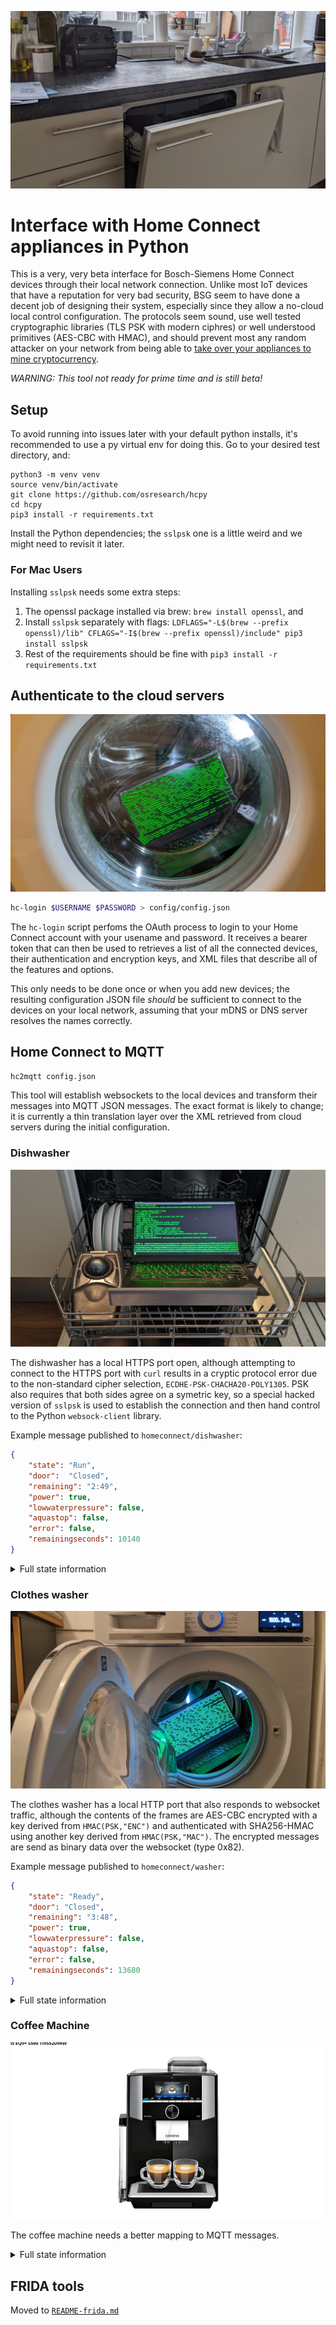 ![dishwasher installed in a kitchen](images/kitchen.jpg)

# Interface with Home Connect appliances in Python

This is a very, very beta interface for Bosch-Siemens Home Connect
devices through their local network connection.  Unlike most
IoT devices that have a reputation for very bad security, BSG seem to have
done a decent job of designing their system, especially since
they allow a no-cloud local control configuration.  The protocols
seem sound, use well tested cryptographic libraries (TLS PSK with
modern ciphres) or well understood primitives (AES-CBC with HMAC),
and should prevent most any random attacker on your network from being able to
[take over your appliances to mine cryptocurrency](http://www.antipope.org/charlie/blog-static/2013/12/trust-me.html).

*WARNING: This tool not ready for prime time and is still beta!*

## Setup

To avoid running into issues later with your default python installs, it's recommended to use a py virtual env for doing this. Go to your desired test directory, and:
```
python3 -m venv venv
source venv/bin/activate
git clone https://github.com/osresearch/hcpy
cd hcpy
pip3 install -r requirements.txt
```

Install the Python dependencies; the `sslpsk` one is a little weird
and we might need to revisit it later.


### For Mac Users
Installing `sslpsk` needs some extra steps:

1. The openssl package installed via brew: `brew install openssl`, and
1. Install `sslpsk` separately with flags: `LDFLAGS="-L$(brew --prefix openssl)/lib" CFLAGS="-I$(brew --prefix openssl)/include" pip3 install sslpsk`
1. Rest of the requirements should be fine with `pip3 install -r requirements.txt`

## Authenticate to the cloud servers

![laptop in a clothes washer with a display DoorState:Closed](images/doorclose.jpg)

```bash
hc-login $USERNAME $PASSWORD > config/config.json
```

The `hc-login` script perfoms the OAuth process to login to your
Home Connect account with your usename and password.  It
receives a bearer token that can then be used to retrieves
a list of all the connected devices, their authentication
and encryption keys, and XML files that describe all of the
features and options.

This only needs to be done once or when you add new devices;
the resulting configuration JSON file *should* be sufficient to
connect to the devices on your local network, assuming that
your mDNS or DNS server resolves the names correctly.

## Home Connect to MQTT

```bash
hc2mqtt config.json
```

This tool will establish websockets to the local devices and
transform their messages into MQTT JSON messages.  The exact
format is likely to change; it is currently a thin translation
layer over the XML retrieved from cloud servers during the
initial configuration.

### Dishwasher

![laptop in a dishwasher](images/dishwasher.jpg)

The dishwasher has a local HTTPS port open, although attempting to connect to
the HTTPS port with `curl` results in a cryptic protocol error
due to the non-standard cipher selection, `ECDHE-PSK-CHACHA20-POLY1305`.
PSK also requires that both sides agree on a symetric key,
so a special hacked version of `sslpsk` is used to establish the
connection and then hand control to the Python `websock-client`
library.

Example message published to `homeconnect/dishwasher`:

```json
{
    "state": "Run",
    "door":  "Closed",
    "remaining": "2:49",
    "power": true,
    "lowwaterpressure": false,
    "aquastop": false,
    "error": false,
    "remainingseconds": 10140
}
```

<details>
<summary>Full state information</summary>

```json
{
    'AllowBackendConnection': False,
    'BackendConnected': False,
    'RemoteControlLevel': 'ManualRemoteStart',
    'SoftwareUpdateAvailable': 'Off',
    'ConfirmPermanentRemoteStart': 'Off',
    'ActiveProgram': 0,
    'SelectedProgram': 8192,
    'RemoteControlStartAllowed': False,
    '520': '2022-02-21T16:48:54',
    'RemoteControlActive': True,
    'AquaStopOccured': 'Off',
    'DoorState': 'Open',
    'PowerState': 'Off',
    'ProgramFinished': 'Off',
    'ProgramProgress': 100,
    'LowWaterPressure': 'Off',
    'RemainingProgramTime': 0,
    'ProgramAborted': 'Off',
    '547': False,
    'RemainingProgramTimeIsEstimated': True,
    'OperationState': 'Inactive',
    'StartInRelative': 0,
    'EnergyForecast': 82,
    'WaterForecast': 70,
    'ConnectLocalWiFi': 'Off',
    'SoftwareUpdateTransactionID': 0,
    'SoftwareDownloadAvailable': 'Off',
    'SoftwareUpdateSuccessful': 'Off',
    'ProgramPhase': 'Drying',
    'SilenceOnDemandRemainingTime': 0,
    'EcoDryActive': False,
    'RinseAid': 'R04',
    'SensitivityTurbidity': 'Standard',
    'ExtraDry': False,
    'HotWater': 'ColdWater',
    'TimeLight': 'On',
    'EcoAsDefault': 'LastProgram',
    'SoundLevelSignal': 'Off',
    'SoundLevelKey': 'Medium',
    'WaterHardness': 'H04',
    'DryingAssistantAllPrograms': 'AllPrograms',
    'SilenceOnDemandDefaultTime': 1800,
    'SpeedOnDemand': False,
    'InternalError': 'Off',
    'CheckFilterSystem': 'Off',
    'DrainingNotPossible': 'Off',
    'DrainPumpBlocked': 'Off',
    'WaterheaterCalcified': 'Off',
    'LowVoltage': 'Off',
    'SaltLack': 'Off',
    'RinseAidLack': 'Off',
    'SaltNearlyEmpty': 'Off',
    'RinseAidNearlyEmpty': 'Off',
    'MachineCareReminder': 'Off',
    '5121': False,
    'HalfLoad': False,
    'IntensivZone': False,
    'VarioSpeedPlus': False,
    '5131': False,
    '5134': True,
    'SilenceOnDemand': False
}
```

</details>

### Clothes washer

![laptop in a clothes washer](images/clotheswasher.jpg)

The clothes washer has a local HTTP port that also responds to websocket
traffic, although the contents of the frames are AES-CBC encrypted with a key
derived from `HMAC(PSK,"ENC")` and authenticated with SHA256-HMAC using another
key derived from `HMAC(PSK,"MAC")`.  The encrypted messages are send as
binary data over the websocket (type 0x82).

Example message published to `homeconnect/washer`:

```json
{
    "state": "Ready",
    "door": "Closed",
    "remaining": "3:48",
    "power": true,
    "lowwaterpressure": false,
    "aquastop": false,
    "error": false,
    "remainingseconds": 13680
}
```

<details>
<summary>Full state information</summary>

```json
{
    'BackendConnected': False,
    'CustomerEnergyManagerPaired': False,
    'CustomerServiceConnectionAllowed': False,
    'DoorState': 'Open',
    'FlexStart': 'Disabled',
    'LocalControlActive': False,
    'OperationState': 'Ready',
    'RemoteControlActive': True,
    'RemoteControlStartAllowed': False,
    'WiFiSignalStrength': -50,
    'LoadInformation': 0,
    'AquaStopOccured': 'Off',
    'CustomerServiceRequest': 'Off',
    'LowWaterPressure': 'Off',
    'ProgramFinished': 'Off',
    'SoftwareUpdateAvailable': 'Off',
    'WaterLevelTooHigh': 'Off',
    'DoorNotLockable': 'Off',
    'DoorNotUnlockable': 'Off',
    'DoorOpen': 'Off',
    'FatalErrorOccured': 'Off',
    'FoamDetection': 'Off',
    'DrumCleanReminder': 'Off',
    'PumpError': 'Off',
    'ReleaseRinseHoldPending': 'Off',
    'EnergyForecast': 20,
    'EstimatedTotalProgramTime': 13680,
    'FinishInRelative': 13680,
    'FlexFinishInRelative': 0,
    'ProgramProgress': 0,
    'RemainingProgramTime': 13680,
    'RemainingProgramTimeIsEstimated': True,
    'WaterForecast': 40,
    'LoadRecommendation': 10000,
    'ProcessPhase': 4,
    'ReferToProgram': 0,
    'LessIroning': False,
    'Prewash': False,
    'RinseHold': False,
    'RinsePlus': 0,
    'SilentWash': False,
    'Soak': False,
    'SpeedPerfect': False,
    'SpinSpeed': 160,
    'Stains': 0,
    'Temperature': 254,
    'WaterPlus': False,
    'AllowBackendConnection': False,
    'AllowEnergyManagement': False,
    'AllowFlexStart': False,
    'ChildLock': False,
    'Language': 'En',
    'PowerState': 'On',
    'EndSignalVolume': 'Medium',
    'KeySignalVolume': 'Loud',
    'EnableDrumCleanReminder': True,
    'ActiveProgram': 0,
    'SelectedProgram': 28718
}
```

</details>

### Coffee Machine

![Image of the coffee machine from the Siemens website](images/coffee.jpg)

The coffee machine needs a better mapping to MQTT messages.

<details>
<summary>Full state information</summary>

```json
{
    'LastSelectedBeverage': 8217,
    'LocalControlActive': False,
    'PowerSupplyError': 'Off',
    'DripTrayNotInserted': 'Off',
    'DripTrayFull': 'Off',
    'WaterFilterShouldBeChanged': 'Off',
    'WaterTankEmpty': 'Off',
    'WaterTankNearlyEmpty': 'Off',
    'BrewingUnitIsMissing': 'Off',
    'SelectedProgram': 0,
    'MacchiatoPause': '5Sec',
    'ActiveProgram': 0,
    'BeverageCountdownWaterfilter': 48,
    'BeverageCountdownCalcNClean': 153,
    'RemoteControlStartAllowed': True,
    'EmptyDripTray': 'Off',
    'BeverageCountdownDescaling': 153,
    'EmptyDripTrayRemoveContainer': 'Off',
    'BeverageCounterRistrettoEspresso': 177,
    'AllowBackendConnection': True,
    'BeverageCounterHotWater': 37351,
    'RemindForMilkAfter': 'Off',
    'BeverageCounterFrothyMilk': 22,
    'BeverageCounterCoffeeAndMilk': 1077,
    'CustomerServiceRequest': 'Off',
    '4645': 0,
    'CoffeeMilkOrder': 'FirstCoffee',
    'BackendConnected': True,
    'BeverageCounterCoffee': 21,
    'Enjoy': 'Off',
    'UserMode': 'Barista',
    'PlaceEmptyGlassUnderOutlet': 'Off',
    'WaterTankNotInserted': 'Off',
    'PlaylistRunning': False,
    'BeverageCounterPowderCoffee': 9,
    'DemoModeActive': False,
    'CleanBrewingUnit': 'Off',
    'WaterHardness': 'Medium',
    'CloseDoor': 'Off',
    'EmptyMilkTank': 'Off',
    'SpecialRinsing': 'Off',
    'AllowConsumerInsights': False,
    'SwitchOffAfter': '01Hours15Minutes',
    '4681': 0,
    'LastSelectedCoffeeWorldBeverage': 20514,
    'BrightnessDisplay': 7,
    'CleanMilkTank': 'Off',
    'NotEnoughWaterForThisKindOfBeverage': 'Off',
    'ChildLock': False,
    '4666': 0,
    'Language': 'De',
    'MilkContainerConnected': 'Off',
    'SoftwareUpdateAvailable': 'Off',
    'LeaveProfilesAutomatically': True,
    'RemoveWaterFilter': 'Off',
    'OperationState': 'Inactive',
    'BeverageCounterHotMilk': 9,
    '4362': 0,
    'MilkTubeRemoved': 'Off',
    'DeviceIsToCold4C': 'Off',
    'SystemHasRunDry': 'Off',
    'DeviceShouldBeDescaled': 'Off',
    'PowerState': 'Standby',
    'DeviceShouldBeCleaned': 'Off',
    'DeviceShouldBeCalcNCleaned': 'Off',
    'BeanContainerEmpty': 'Off',
    'MilkStillOK': 'Off',
    'CoffeeOutletMissing': 'Off',
    'MilkReminder': 'Off',
    'RefillEmptyWaterTank': 'Off',
    'RefillEmptyBeanContainer': 'Off',
    'UnderOverVoltage': 'Off',
    'NotEnoughPomaceCapacityForThisKindOfBeverage': 'Off',
    'AdjustGrindSetting': 'Off',
    'InsertWaterFilter': 'Off',
    'FillDescaler': 'Off',
    'CleanFillWaterTank': 'Off',
    'PlaceContainerUnderOutlet': 'Off',
    'SwitchOffPower30sekBackOn': 'Off',
    'ThrowCleaningDiscInTheDrawer': 'Off',
    'RemoveMilkContainer': 'Off',
    'RemoveContainerUnderOutlet': 'Off',
    'MilkContainerRemoved': 'Off',
    'ServiceProgramFinished': 'Off',
    'DeviceDescalingOverdue': 'Off',
    'DeviceDescalingBlockage': 'Off',
    'CustomerServiceConnectionAllowed': False,
    'BeverageCountdownCleaning': 38,
    'ProcessPhase': 'None'
}
```

</details>

## FRIDA tools

Moved to [`README-frida.md`](README-frida.md)
